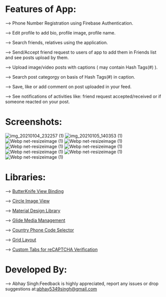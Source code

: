 # Features of App:
--> Phone Number Registration using Firebase Authentication.

--> Edit profile to add bio, profile image, profile name.

--> Search friends, relatives using the application.

--> Send/Accept friend request to users of app to add them in Friends list and see posts upload by them.

--> Upload image/video posts with captions ( may contain Hash Tags(#) ).

--> Search post categorgy on basis of Hash Tags(#) in caption.

--> Save, like or add comment on post uploaded in your feed.

--> See notifications of activities like: friend request accepted/received or if someone reacted on your post.

# Screenshots:
![img_20210104_232257 (1)](https://user-images.githubusercontent.com/48565759/103565874-1b750d80-4ee7-11eb-93f7-7b059faaaeb3.png)
![img_20210105_140353 (1)](https://user-images.githubusercontent.com/48565759/103624298-57e45000-4f5f-11eb-8b17-6c033b1c29a0.png)
![Webp net-resizeimage (1)](https://user-images.githubusercontent.com/48565759/103566440-064cae80-4ee8-11eb-9d01-e2275299ed90.png)
![Webp net-resizeimage (1)](https://user-images.githubusercontent.com/48565759/103566701-75c29e00-4ee8-11eb-83bf-14b70b3b17c3.png)
![Webp net-resizeimage (1)](https://user-images.githubusercontent.com/48565759/103566847-be7a5700-4ee8-11eb-8868-1d99bbd6f1b0.png)
![Webp net-resizeimage (1)](https://user-images.githubusercontent.com/48565759/103567176-524c2300-4ee9-11eb-8ea7-23f1d4a4e0ed.png)
![Webp net-resizeimage (1)](https://user-images.githubusercontent.com/48565759/103567301-94756480-4ee9-11eb-953a-f5e9a23ca8c0.png)
![Webp net-resizeimage (1)](https://user-images.githubusercontent.com/48565759/103567601-1b2a4180-4eea-11eb-8934-3c14b7e47eb6.png)
![Webp net-resizeimage (1)](https://user-images.githubusercontent.com/48565759/103567732-5af12900-4eea-11eb-93ea-457d116ef993.png)

# Libraries:
--> [ButterKnife View Binding](https://github.com/JakeWharton/butterknife)

--> [Circle Image View](https://github.com/hdodenhof/CircleImageView)

--> [Material Design Library](https://github.com/navasmdc/MaterialDesignLibrary)

--> [Glide Media Management](https://github.com/bumptech/glide)

--> [Country Phone Code Selector](https://github.com/hbb20/CountryCodePickerProject)

--> [Grid Layout](https://developer.android.com/jetpack/androidx/releases/gridlayout)

--> [Custom Tabs for reCAPTCHA Verification](https://developers.google.com/web/android/custom-tabs/implementation-guide)

# Developed By:
--> Abhay Singh:Feedback is highly appreciated, report any issues or drop suggestions at:[abhay5349singh@gmail.com](mailto:abhay5349singh@gmail.com)
